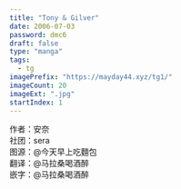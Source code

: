 ```yaml
---
title: "Tony & Gilver"
date: 2006-07-03
password: dmc6
draft: false
type: "manga"
tags:
  - tg
imagePrefix: "https://mayday44.xyz/tg1/"  
imageCount: 20
imageExt: ".jpg" 
startIndex: 1
---
```

作者：安奈   
社团：sera  
图源：@今天早上吃麵包    
翻译：@马拉桑喝酒醉  
嵌字：@马拉桑喝酒醉
